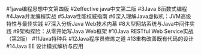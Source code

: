 #1java编程思想中文第四版
#2effective java中文第二版
#3Java 8函数式编程
#4Java并发编程实战
#5Java性能权威指南
#6深入理解Java虚拟机：JVM高级特性与最佳实践
#7深入分析Java Web技术内幕
#8大型网站系统与Java中间件实践
#9架构探险：从零开始写Java Web框架
#10Java RESTful Web Service实战（第2版）
#11Java特种兵
#12Java程序员修炼之道
#13重构改善既有代码的设计
#14Java EE 设计模式解析与应用
